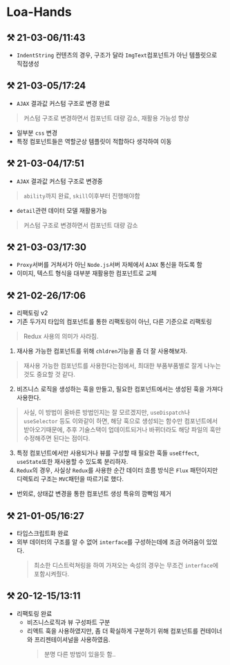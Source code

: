 # Loa-Hands

## ⚒ 21-03-06/11:43
* `IndentString` 컨텐츠의 경우, 구조가 달라 `ImgText`컴포넌트가 아닌 템플릿으로 직접생성

## ⚒ 21-03-05/17:24
* `AJAX` 결과값 커스텀 구조로 변경 완료
> 커스텀 구조로 변경하면서 컴포넌트 대량 감소, 재활용 가능성 향상
* 일부분 `css` 변경
* 특정 컴포넌트들은 역할군상 템플릿이 적합하다 생각하여 이동

## ⚒ 21-03-04/17:51
* `AJAX` 결과값 커스텀 구조로 변경중
> `ability`까지 완료, `skill`이후부터 진행해야함
* `detail`관련 데이터 모델 재활용가능
> 커스텀 구조로 변경하면서 컴포넌트 대량 감소

## ⚒ 21-03-03/17:30
* `Proxy`서버를 거쳐서가 아닌 `Node.js`서버 자체에서 `AJAX` 통신을 하도록 함
* 이미지, 텍스트 형식을 대부분 재활용한 컴포넌트로 교체

## ⚒ 21-02-26/17:06
* 리팩토링 v2
* 기존 두가지 타입의 컴포넌트를 통한 리팩토링이 아닌, 다른 기준으로 리팩토링
> Redux 사용의 의미가 사라짐.

1. 재사용 가능한 컴포넌트를 위해 `chldren`기능을 좀 더 잘 사용해보자.
> 재사용 가능한 컴포넌트를 사용한다는점에서, 최대한 부품부품별로 잘게 나누는것도 중요할 것 같다.
2. 비즈니스 로직을 생성하는 훅을 만들고, 필요한 컴포넌트에서는 생성된 훅을 가져다 사용한다.
> 사실, 이 방법이 올바른 방법인지는 잘 모르겠지만, `useDispatch`나 `useSelector` 등도 이와같이 하면, 해당 훅으로 생성되는 함수만 컴포넌트에서 받아오기때문에, 추후 기술스택이 업데이트되거나 바뀌더라도 해당 파일의 훅만 수정해주면 된다는 점이다.
3. 특정 컴포넌트에서만 사용되거나 뷰를 구성할 때 필요한 훅들 `useEffect`, `useState`또한 재사용할 수 있도록 분리하자.
4. `Redux`의 경우, 사실상 `Redux`를 사용한 순간 데이터 흐름 방식은 `Flux` 패턴이지만 디렉토리 구조는 `MVC`패턴을 따르기로 했다.

* 번외로, 상태값 변경을 통한 컴포넌트 생성 특유의 깜빡임 제거

## ⚒ 21-01-05/16:27
* 타입스크립트화 완료
 * 외부 데이터의 구조를 알 수 없어 `interface`를 구성하는데에 조금 어려움이 있었다.
   > 최소한 디스트럭쳐링을 하여 가져오는 속성의 경우는 무조건 `interface`에 포함시켜줬다.
   
## ⚒ 20-12-15/13:11
* 리팩토링 완료
  * 비즈니스로직과 뷰 구성파트 구분
  * 리액트 훅을 사용하였지만, 좀 더 확실하게 구분하기 위해 컴포넌트를 컨테이너와 프리젠테이셔널을 사용하였음.
    > 분명 다른 방법이 있을듯 함..